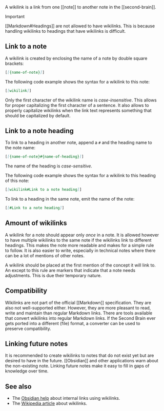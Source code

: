 A wikilink is a link from one [[note]] to another note in the [[second-brain]].

> [!IMPORTANT]
> [[Markdown#Headings]] are not allowed to have wikilinks.
> This is because handling wikilinks to headings that have wikilinks is difficult.

## Link to a note
A wikilink is created by enclosing the name of a note by double square brackets:
```md
[[{name-of-note}]]
```

The following code example shows the syntax for a wikilink to this note:
```md
[[wikilink]]
```

Only the first character of the wikilink name is *case-insensitive*.
This allows for proper capitalizing the first character of a sentence.
It also allows to properly capitalize wikilinks when the link text represents something that should be capitalized by default.

## Link to a note heading
To link to a heading in another note, append a `#` and the heading name to the note name:
```md
[[{name-of-note}#{name-of-heading}]]
```

The name of the heading is *case-sensitive*.

The following code example shows the syntax for a wikilink to this heading of this note:
```md
[[wikilink#Link to a note heading]]
```

To link to a heading in the same note, emit the name of the note:
```md
[[#Link to a note heading]]
```

## Amount of wikilinks
A wikilink for a note should appear only *once* in a note.
It is allowed however to have multiple wikilinks to the same note if the wikilinks link to different headings.
This makes the note more readable and makes for a simple rule to follow.
It is also easier to write, especially in technical notes where there can be a lot of mentions of other notes.

A wikilink should be placed at the first mention of the concept it will link to.
An except to this rule are markers that indicate that a note needs adjustments.
This is due their temporary nature.

## Compatibility
Wikilinks are not part of the official [[Markdown]] specification.
They are also not well-supported either.
However, they are more pleasant to read, write and maintain than regular Markdown links.
There are tools available that convert wikilinks into regular Markdown links.
If the Second Brain ever gets ported into a different (file) format, a converter can be used to preserve compatibility.

## Linking future notes
It is recommended to create wikilinks to notes that do not exist yet but are desired to have in the future.
[[Obsidian]] and other applications warn about the non-existing note.
Linking future notes make it easy to fill in gaps of knowledge over time.

## See also
* The [Obsidian help](https://help.obsidian.md/Linking+notes+and+files/Internal+links) about internal links using wikilinks.
* The [Wikipedia article](https://en.wikipedia.org/wiki/Help:Link) about wikilinks.

